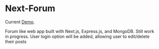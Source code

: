 # Next-Forum

Current [Demo](https://next-forum.netlify.app/).

Forum like web app built with Next.js, Express.js, and MongoDB. Still work in progress. User login option will be added, allowing user to edit/delete their posts
